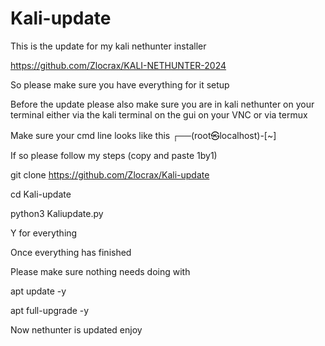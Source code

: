 # Kali-update

This is the update for my kali nethunter installer

https://github.com/Zlocrax/KALI-NETHUNTER-2024

So please make sure you have everything for it setup

Before the update please also make sure you are in kali nethunter on your terminal either via the kali terminal on the gui on your VNC or via termux

Make sure your cmd line looks like this ┌──(root㉿localhost)-[~]

If so please follow my steps (copy and paste 1by1)

git clone https://github.com/Zlocrax/Kali-update

cd Kali-update

python3 Kaliupdate.py

Y for everything

Once everything has finished

Please make sure nothing needs doing with 

apt update -y

apt full-upgrade -y 

Now nethunter is updated enjoy
